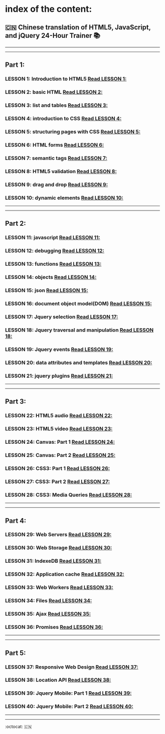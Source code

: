# index of the content:

## :cn: Chinese translation of  HTML5, JavaScript, and jQuery 24-Hour Trainer :books:

***
***

## Part 1:

### LESSON 1: Introduction to HTML5 [Read LESSON 1:](https://github.com/xgqfrms/Chinese-translation-of-ebooks/blob/gh-pages/Parts/Part-1/LESSON%2001.md)

### LESSON 2: basic HTML [Read LESSON 2:](https://github.com/xgqfrms/Chinese-translation-of-ebooks/blob/gh-pages/Parts/Part-1/LESSON%2002.md)

### LESSON 3: list and tables [Read LESSON 3:](https://github.com/xgqfrms/Chinese-translation-of-ebooks/blob/gh-pages/Parts/Part-1/LESSON%2003.md)

### LESSON 4: introduction to CSS [Read LESSON 4:](https://github.com/xgqfrms/Chinese-translation-of-ebooks/blob/gh-pages/Parts/Part-1/LESSON%2004.md)

### LESSON 5: structuring pages with CSS [Read LESSON 5:](https://github.com/xgqfrms/Chinese-translation-of-ebooks/blob/gh-pages/Parts/Part-1/LESSON%2005.md)

### LESSON 6: HTML forms [Read LESSON 6:](https://github.com/xgqfrms/Chinese-translation-of-ebooks/blob/gh-pages/Parts/Part-1/LESSON%2006.md)

### LESSON 7: semantic tags [Read LESSON 7:](https://github.com/xgqfrms/Chinese-translation-of-ebooks/blob/gh-pages/Parts/Part-1/LESSON%2007.md)

### LESSON 8: HTML5 validation [Read LESSON 8:](https://github.com/xgqfrms/Chinese-translation-of-ebooks/blob/gh-pages/Parts/Part-1/LESSON%2008.md)

### LESSON 9: drag and drop [Read LESSON 9:](https://github.com/xgqfrms/Chinese-translation-of-ebooks/blob/gh-pages/Parts/Part-1/LESSON%2009.md)

### LESSON 10: dynamic elements [Read LESSON 10:](https://github.com/xgqfrms/Chinese-translation-of-ebooks/blob/gh-pages/Parts/Part-1/LESSON%2010.md)


***
***

## Part 2:

### LESSON 11: javascript [Read LESSON 11:](https://github.com/xgqfrms/Chinese-translation-of-ebooks/blob/gh-pages/Parts/Part-2/LESSON%2011.md)

### LESSON 12: debugging [Read LESSON 12:](https://github.com/xgqfrms/Chinese-translation-of-ebooks/blob/gh-pages/Parts/Part-2/LESSON%2012.md)

### LESSON 13: functions [Read LESSON 13:](https://github.com/xgqfrms/Chinese-translation-of-ebooks/blob/gh-pages/Parts/Part-2/LESSON%2013.md)

### LESSON 14: objects [Read LESSON 14:](https://github.com/xgqfrms/Chinese-translation-of-ebooks/blob/gh-pages/Parts/Part-2/LESSON%2014.md)

### LESSON 15: json [Read LESSON 15:](https://github.com/xgqfrms/Chinese-translation-of-ebooks/blob/gh-pages/Parts/Part-2/LESSON%2015.md)

### LESSON 16: document object model(DOM) [Read LESSON 15:](https://github.com/xgqfrms/Chinese-translation-of-ebooks/blob/gh-pages/Parts/Part-2/LESSON%2016.md)

### LESSON 17: Jquery selection [Read LESSON 17:](https://github.com/xgqfrms/Chinese-translation-of-ebooks/blob/gh-pages/Parts/Part-2/LESSON%2017.md)

### LESSON 18: Jquery traversal and manipulation [Read LESSON 18:](https://github.com/xgqfrms/Chinese-translation-of-ebooks/blob/gh-pages/Parts/Part-2/LESSON%2018.md)

### LESSON 19: Jquery events [Read LESSON 19:](https://github.com/xgqfrms/Chinese-translation-of-ebooks/blob/gh-pages/Parts/Part-2/LESSON%2019.md)

### LESSON 20: data attributes and templates [Read LESSON 20:](https://github.com/xgqfrms/Chinese-translation-of-ebooks/blob/gh-pages/Parts/Part-2/LESSON%2020.md)

### LESSON 21: jquery plugins [Read LESSON 21:](https://github.com/xgqfrms/Chinese-translation-of-ebooks/blob/gh-pages/Parts/Part-2/LESSON%2021.md)


***
***

## Part 3:


### LESSON 22: HTML5 audio [Read LESSON 22:](https://github.com/xgqfrms/Chinese-translation-of-ebooks/blob/gh-pages/Parts/Part-3/LESSON%2022.md)

### LESSON 23: HTML5 video [Read LESSON 23:](https://github.com/xgqfrms/Chinese-translation-of-ebooks/blob/gh-pages/Parts/Part-3/LESSON%2023.md)

### LESSON 24: Canvas: Part 1 [Read LESSON 24:](https://github.com/xgqfrms/Chinese-translation-of-ebooks/blob/gh-pages/Parts/Part-3/LESSON%2024.md)

### LESSON 25: Canvas: Part 2 [Read LESSON 25:](https://github.com/xgqfrms/Chinese-translation-of-ebooks/blob/gh-pages/Parts/Part-3/LESSON%2025.md)

### LESSON 26: CSS3: Part 1 [Read LESSON 26:](https://github.com/xgqfrms/Chinese-translation-of-ebooks/blob/gh-pages/Parts/Part-3/LESSON%2026.md)

### LESSON 27: CSS3: Part 2 [Read LESSON 27:](https://github.com/xgqfrms/Chinese-translation-of-ebooks/blob/gh-pages/Parts/Part-3/LESSON%2027.md)

### LESSON 28: CSS3: Media Queries [Read LESSON 28:](https://github.com/xgqfrms/Chinese-translation-of-ebooks/blob/gh-pages/Parts/Part-3/LESSON%2028.md)


***
***

## Part 4:

### LESSON 29: Web Servers [Read LESSON 29:](https://github.com/xgqfrms/Chinese-translation-of-ebooks/blob/gh-pages/Parts/Part-4/LESSON%2029.md)

### LESSON 30: Web Storage [Read LESSON 30:](https://github.com/xgqfrms/Chinese-translation-of-ebooks/blob/gh-pages/Parts/Part-4/LESSON%2030.md)

### LESSON 31: IndexeDB [Read LESSON 31:](https://github.com/xgqfrms/Chinese-translation-of-ebooks/blob/gh-pages/Parts/Part-4/LESSON%2031.md)

### LESSON 32: Application cache [Read LESSON 32:](https://github.com/xgqfrms/Chinese-translation-of-ebooks/blob/gh-pages/Parts/Part-4/LESSON%2032.md)

### LESSON 33: Web Workers [Read LESSON 33:](https://github.com/xgqfrms/Chinese-translation-of-ebooks/blob/gh-pages/Parts/Part-4/LESSON%2033.md)

### LESSON 34: Files [Read LESSON 34:](https://github.com/xgqfrms/Chinese-translation-of-ebooks/blob/gh-pages/Parts/Part-4/LESSON%2034.md)

### LESSON 35: Ajax [Read LESSON 35:](https://github.com/xgqfrms/Chinese-translation-of-ebooks/blob/gh-pages/Parts/Part-4/LESSON%2035.md)

### LESSON 36: Promises [Read LESSON 36:](https://github.com/xgqfrms/Chinese-translation-of-ebooks/blob/gh-pages/Parts/Part-4/LESSON%2036.md)


***
***

## Part 5:

### LESSON 37: Responsive Web Design [Read LESSON 37:](https://github.com/xgqfrms/Chinese-translation-of-ebooks/blob/gh-pages/Parts/Part-5/LESSON%2037.md)

### LESSON 38: Location API [Read LESSON 38:](https://github.com/xgqfrms/Chinese-translation-of-ebooks/blob/gh-pages/Parts/Part-5/LESSON%2038.md)

### LESSON 39: Jquery Mobile: Part 1 [Read LESSON 39:](https://github.com/xgqfrms/Chinese-translation-of-ebooks/blob/gh-pages/Parts/Part-5/LESSON%2039.md)

### LESSON 40: Jquery Mobile: Part 2 [Read LESSON 40:](https://github.com/xgqfrms/Chinese-translation-of-ebooks/blob/gh-pages/Parts/Part-5/LESSON%2040.md)

***
***

:octocat: :cn:
